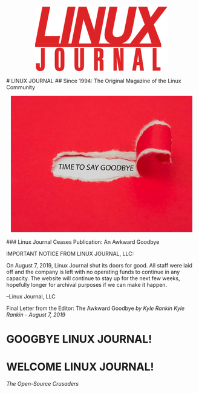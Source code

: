<p align="center">
  <img src="https://raw.githubusercontent.com/acastroy/linuxjournal/master/img/Linux_Journal_ljlogo.png" alt="LINUX JOURNAL Since 1994: The Original Magazine of the Linux Community">
</p>
# LINUX JOURNAL
## Since 1994: The Original Magazine of the Linux Community

<p align="center">
<img src="https://raw.githubusercontent.com/acastroy/linuxjournal/master/img/Linux_Journal_bigstock-Torn-Red-Paper-Revealing-The-W-294597019_0.jpg" alt="TIME TO SAY GOODBYE">
</p>
### Linux Journal Ceases Publication: An Awkward Goodbye

IMPORTANT NOTICE FROM LINUX JOURNAL, LLC:

On August 7, 2019, Linux Journal shut its doors for good. All staff were laid off and the company is left with no operating funds to continue in any capacity. The website will continue to stay up for the next few weeks, hopefully longer for archival purposes if we can make it happen.

–Linux Journal, LLC

Final Letter from the Editor: The Awkward Goodbye
_by Kyle Rankin_
_Kyle Rankin - August 7, 2019_

# GOOGBYE LINUX JOURNAL!
# WELCOME LINUX JOURNAL!
_The Open-Source Crusaders_
